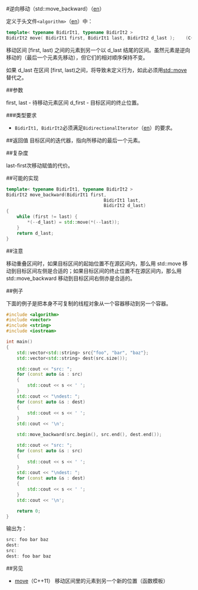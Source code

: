 #逆向移动（std::move_backward）（[en](http://en.cppreference.com/w/cpp/header/algorithm/move_backward)）

定义于头文件`<algorithm>`（[en](http://en.cppreference.com/w/cpp/header/algorithm)）中：

```C++
template< typename BidirIt1, typename BidirIt2 >
BidirIt2 move( BidirIt1 first, BidirIt1 last, BidirIt2 d_last );    (C++11 - )
```

移动区间 [first, last) 之间的元素到另一个以 d_last 结尾的区间。虽然元素是逆向移动的（最后一个元素先移动），但它们的相对顺序保持不变。

如果 d_last 在区间 [first, last)之间，将导致未定义行为，如此必须用[std::move](move.md)替代之。

##参数

first, last - 待移动元素区间
    d_first - 目标区间的终止位置。

###类型要求

- `BidirIt1, BidirIt2`必须满足`BidirectionalIterator`（[en](http://en.cppreference.com/w/cpp/concept/BidirectionalIterator)）的要求。

##返回值
目标区间的迭代器，指向所移动的最后一个元素。

##复杂度

last-first次移动赋值的代价。

##可能的实现

```C++
template< typename BidirIt1, typename BidirIt2 >
BidirIt2 move_backward(BidirIt1 first,
                                     BidirIt1 last,
                                     BidirIt2 d_last)
{
    while (first != last) {
        *(--d_last) = std::move(*(--last));
    }
    return d_last;
}
```

##注意

移动重叠区间时，如果目标区间的起始位置不在源区间内，那么用 std::move 移动到目标区间左侧是合适的；如果目标区间的终止位置不在源区间内，那么用 std::move_backward 移动到目标区间右侧亦是合适的。

##例子

下面的例子是把本身不可复制的线程对象从一个容器移动到另一个容器。

```C++
#include <algorithm>
#include <vector>
#include <string>
#include <iostream>

int main()
{
    std::vector<std::string> src{"foo", "bar", "baz"};
    std::vector<std::string> dest(src.size());

    std::cout << "src: ";
    for (const auto &s : src)
    {
        std::cout << s << ' ';
    }
    std::cout << "\ndest: ";
    for (const auto &s : dest)
    {
        std::cout << s << ' ';
    }
    std::cout << '\n';

    std::move_backward(src.begin(), src.end(), dest.end());

    std::cout << "src: ";
    for (const auto &s : src)
    {
        std::cout << s << ' ';
    }
    std::cout << "\ndest: ";
    for (const auto &s : dest)
    {
        std::cout << s << ' ';
    }
    std::cout << '\n';

    return 0;
}
```

输出为：

```C++
src: foo bar baz
dest:
src:
dest: foo bar baz
```

##另见

- [move](move.md)（C++11）           移动区间里的元素到另一个新的位置（函数模板）
